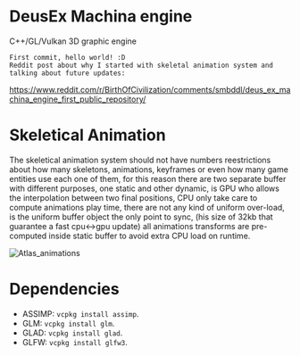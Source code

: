 # DeusEx Machina engine
C++/GL/Vulkan 3D graphic engine
```
First commit, hello world! :D
Reddit post about why I started with skeletal animation system and talking about future updates: 
```
https://www.reddit.com/r/BirthOfCivilization/comments/smbddl/deus_ex_machina_engine_first_public_repository/


# Skeletical Animation
The skeletical animation system should not have numbers reestrictions about how many skeletons, animations, keyframes or even how many game entities use each one of them, for this reason there are two separate buffer with different purposes, one static and other dynamic, is GPU who allows the interpolation between two final positions, CPU only take care to compute animations play time, there are not any kind of uniform over-load, is the uniform buffer object the only point to sync, (his size of 32kb that guarantee a fast cpu<->gpu update) all animations transforms are pre-computed inside static buffer to avoid extra CPU load on runtime.

![Atlas_animations](https://user-images.githubusercontent.com/5490676/152707323-daf85571-5b85-4b25-a434-c0bee2b82e67.jpg)



# Dependencies

- ASSIMP: `vcpkg install assimp`.
- GLM: `vcpkg install glm`.
- GLAD: `vcpkg install glad`.
- GLFW: `vcpkg install glfw3`.


